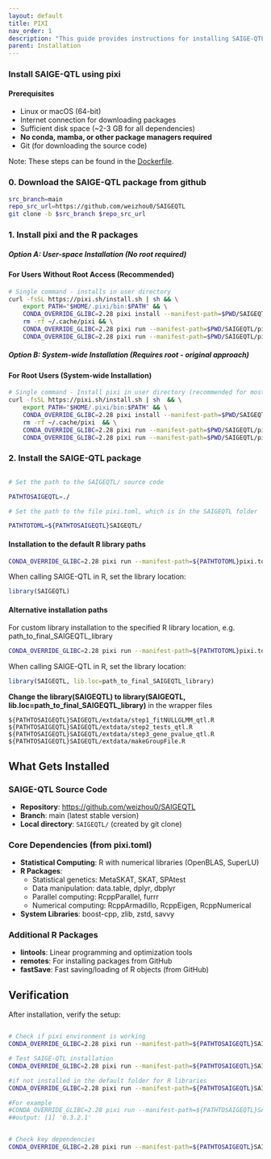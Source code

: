 ```yaml
---
layout: default
title: PIXI
nav_order: 1
description: "This guide provides instructions for installing SAIGE-QTL using pixi package manager. Pixi is a standalone package manager that doesn't require conda or any existing package managers - it manages its own isolated environments and downloads packages directly from conda-forge and bioconda channels."
parent: Installation
---
```


###  Install SAIGE-QTL using pixi

#### Prerequisites
- Linux or macOS (64-bit)
- Internet connection for downloading packages
- Sufficient disk space (~2-3 GB for all dependencies)
- **No conda, mamba, or other package managers required**
- Git (for downloading the source code)


Note: These steps can be found in the [Dockerfile](https://github.com/weizhou0/qtl/blob/main/docker/Dockerfile).


### 0. Download the SAIGE-QTL package from github

```bash
src_branch=main
repo_src_url=https://github.com/weizhou0/SAIGEQTL
git clone -b $src_branch $repo_src_url

```

### 1. Install pixi and the R packages 
##### Option A: User-space Installation (No root required)

#### For Users Without Root Access (Recommended)
```bash
# Single command - installs in user directory
curl -fsSL https://pixi.sh/install.sh | sh && \
    export PATH="$HOME/.pixi/bin:$PATH" && \
    CONDA_OVERRIDE_GLIBC=2.28 pixi install --manifest-path=$PWD/SAIGEQTL/pixi.toml && \
    rm -rf ~/.cache/pixi && \
    CONDA_OVERRIDE_GLIBC=2.28 pixi run --manifest-path=$PWD/SAIGEQTL/pixi.toml Rscript -e 'install.packages("lintools", repos="https://cloud.r-project.org")' && \
    CONDA_OVERRIDE_GLIBC=2.28 pixi run --manifest-path=$PWD/SAIGEQTL/pixi.toml Rscript -e 'install.packages("remotes", repos="https://cloud.r-project.org"); remotes::install_github("barkasn/fastSave")'
```

##### Option B: System-wide Installation (Requires root - original approach)

#### For Root Users (System-wide Installation)
```bash
# Single command - Install pixi in user directory (recommended for most users)
curl -fsSL https://pixi.sh/install.sh | sh  && \
    export PATH="$HOME/.pixi/bin:$PATH" && \
    CONDA_OVERRIDE_GLIBC=2.28 pixi install --manifest-path=$PWD/SAIGEQTL/pixi.toml && \
    rm -rf ~/.cache/pixi  && \
    CONDA_OVERRIDE_GLIBC=2.28 pixi run --manifest-path=$PWD/SAIGEQTL/pixi.toml Rscript -e 'install.packages("lintools", repos="https://cloud.r-project.org")'  && \
    CONDA_OVERRIDE_GLIBC=2.28 pixi run --manifest-path=$PWD/SAIGEQTL/pixi.toml Rscript -e 'install.packages("remotes", repos="https://cloud.r-project.org"); remotes::install_github("barkasn/fastSave")' 
```


### 2. Install the SAIGE-QTL package

```bash

# Set the path to the SAIGEQTL/ source code

PATHTOSAIGEQTL=./

# Set the path to the file pixi.toml, which is in the SAIGEQTL folder 

PATHTOTOML=${PATHTOSAIGEQTL}SAIGEQTL/

```

#### Installation to the default R library paths
```bash
CONDA_OVERRIDE_GLIBC=2.28 pixi run --manifest-path=${PATHTOTOML}pixi.toml R CMD INSTALL ${PATHTOSAIGEQTL}SAIGEQTL
```

When calling SAIGE-QTL in R, set the library location:
```r
library(SAIGEQTL)
```


#### Alternative installation paths
For custom library installation to the specified R library location, e.g. path_to_final_SAIGEQTL_library

```bash
CONDA_OVERRIDE_GLIBC=2.28 pixi run --manifest-path=${PATHTOTOML}pixi.toml R CMD INSTALL ${PATHTOSAIGEQTL}SAIGEQTL --library=path_to_final_SAIGEQTL_library
```

When calling SAIGE-QTL in R, set the library location:

```r
library(SAIGEQTL, lib.loc=path_to_final_SAIGEQTL_library)
```

**Change the library(SAIGEQTL) to library(SAIGEQTL, lib.loc=path_to_final_SAIGEQTL_library)** in the wrapper files

```
${PATHTOSAIGEQTL}SAIGEQTL/extdata/step1_fitNULLGLMM_qtl.R
${PATHTOSAIGEQTL}SAIGEQTL/extdata/step2_tests_qtl.R
${PATHTOSAIGEQTL}SAIGEQTL/extdata/step3_gene_pvalue_qtl.R
${PATHTOSAIGEQTL}SAIGEQTL/extdata/makeGroupFile.R
```

## What Gets Installed

### SAIGE-QTL Source Code
- **Repository**: https://github.com/weizhou0/SAIGEQTL
- **Branch**: main (latest stable version)
- **Local directory**: `SAIGEQTL/` (created by git clone)

### Core Dependencies (from pixi.toml)
- **Statistical Computing**: R with numerical libraries (OpenBLAS, SuperLU)
- **R Packages**:
  - Statistical genetics: MetaSKAT, SKAT, SPAtest
  - Data manipulation: data.table, dplyr, dbplyr
  - Parallel computing: RcppParallel, furrr
  - Numerical computing: RcppArmadillo, RcppEigen, RcppNumerical
- **System Libraries**: boost-cpp, zlib, zstd, savvy

### Additional R Packages
- **lintools**: Linear programming and optimization tools
- **remotes**: For installing packages from GitHub
- **fastSave**: Fast saving/loading of R objects (from GitHub)

## Verification

After installation, verify the setup:

```bash

# Check if pixi environment is working
CONDA_OVERRIDE_GLIBC=2.28 pixi run --manifest-path=${PATHTOSAIGEQTL}SAIGEQTL/pixi.toml R --version

# Test SAIGE-QTL installation
CONDA_OVERRIDE_GLIBC=2.28 pixi run --manifest-path=${PATHTOSAIGEQTL}SAIGEQTL/pixi.toml Rscript -e 'library(SAIGEQTL); packageVersion("SAIGEQTL")'

#if not installed in the default folder for R libraries
CONDA_OVERRIDE_GLIBC=2.28 pixi run --manifest-path=${PATHTOSAIGEQTL}SAIGEQTL/pixi.toml Rscript -e 'library(SAIGEQTL, lib.loc=path_to_final_SAIGEQTL_library); packageVersion("SAIGEQTL")'

#For example
#CONDA_OVERRIDE_GLIBC=2.28 pixi run --manifest-path=${PATHTOSAIGEQTL}SAIGEQTL/pixi.toml Rscript -e 'library(SAIGEQTL, lib.loc="/humgen/atgu1/fin/wzhou/projects/eQTL_method_dev/tool_dev/test_doc/install_test"); packageVersion("SAIGEQTL")'
##output: [1] '0.3.2.1'


# Check key dependencies
CONDA_OVERRIDE_GLIBC=2.28 pixi run --manifest-path=${PATHTOSAIGEQTL}SAIGEQTL/pixi.toml Rscript -e 'library(SKAT); library(MetaSKAT); library(data.table)'
```




